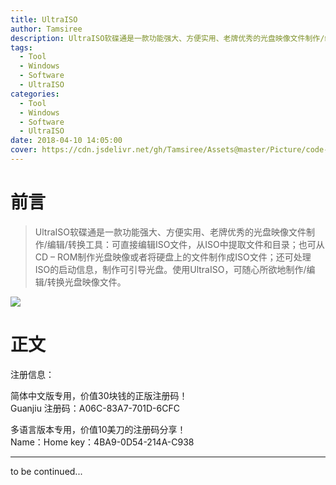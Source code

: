 ```yaml
---
title: UltraISO
author: Tamsiree
description: UltraISO软碟通是一款功能强大、方便实用、老牌优秀的光盘映像文件制作/编辑/转换工具：可直接编辑ISO文件，从ISO中提取文件和目录；也可从CD – ROM制作光盘映像或者将硬盘上的文件制作成ISO文件；还可处理ISO的启动信息，制作可引导光盘。使用UltraISO，可随心所欲地制作/编辑/转换光盘映像文件。
tags:
  - Tool
  - Windows
  - Software
  - UltraISO
categories:
  - Tool
  - Windows
  - Software
  - UltraISO
date: 2018-04-10 14:05:00
cover: https://cdn.jsdelivr.net/gh/Tamsiree/Assets@master/Picture/code-wallpaper-18.png
---
```

# 前言
> UltraISO软碟通是一款功能强大、方便实用、老牌优秀的光盘映像文件制作/编辑/转换工具：可直接编辑ISO文件，从ISO中提取文件和目录；也可从CD – ROM制作光盘映像或者将硬盘上的文件制作成ISO文件；还可处理ISO的启动信息，制作可引导光盘。使用UltraISO，可随心所欲地制作/编辑/转换光盘映像文件。

![](https://cdn.jsdelivr.net/gh/Tamsiree/Assets@master/DeskTop/4e0f6b142732b595eacf1be7b549e1f0.jpg)

# 正文

注册信息：

简体中文版专用，价值30块钱的正版注册码！   
Guanjiu 注册码：A06C-83A7-701D-6CFC

多语言版本专用，价值10美刀的注册码分享！   
Name：Home key：4BA9-0D54-214A-C938


---
to be continued...